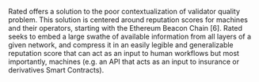 Rated offers a solution to the poor contextualization of validator quality problem. This solution is centered around reputation scores for machines and their operators, starting with the Ethereum Beacon Chain [6]. Rated seeks to embed a large swathe of available information from all layers of a given network, and compress it in an easily legible and generalizable reputation score that can act as an input to human workflows but most importantly, machines (e.g. an API that acts as an input to insurance or derivatives Smart Contracts). 